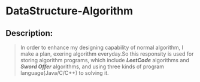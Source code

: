 # DataStructure-Algorithm
## Description:
> In order to enhance my designing capability of normal algorithm, I make a plan, exering algorithm everyday.So this responsity is used for storing algorithm programs, which include ___LeetCode___ algorithms and ___Sword Offer___ algorithms, and using three kinds of program language(Java/C/C++) to solving it.
